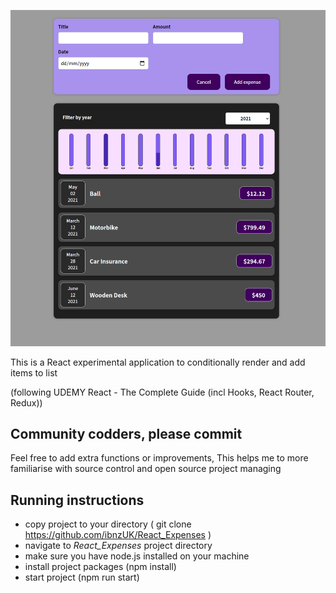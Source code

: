 ![Preview of light theme](public/screenshot.png)

This is a React experimental application to conditionally render and add items to list 

(following UDEMY React - The Complete Guide (incl Hooks, React Router, Redux))

## Community codders, please commit

Feel free to add extra functions or improvements, This helps me to more familiarise with source control and open source project managing




## Running instructions

* copy project to your directory ( git clone https://github.com/ibnzUK/React_Expenses )
* navigate to _React_Expenses_ project directory
* make sure you have node.js installed on your machine
* install project packages (npm install)
* start project (npm run start)
